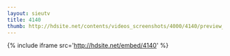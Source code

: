 ```yaml
---
layout: sieutv
title: 4140
thumb: http://hdsite.net/contents/videos_screenshots/4000/4140/preview_360p.mp4.jpg
---
```

{% include iframe src='http://hdsite.net/embed/4140' %}
 
